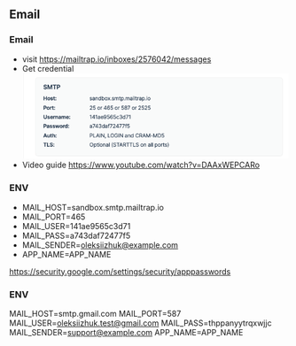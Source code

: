 

## Email

### Email
- visit https://mailtrap.io/inboxes/2576042/messages
- Get credential ![img.png](readmefiles/img.png)
- Video guide https://www.youtube.com/watch?v=DAAxWEPCARo


### ENV
- MAIL_HOST=sandbox.smtp.mailtrap.io
- MAIL_PORT=465
- MAIL_USER=141ae9565c3d71
- MAIL_PASS=a743daf72477f5
- MAIL_SENDER=oleksiizhuk@example.com
- APP_NAME=APP_NAME


https://security.google.com/settings/security/apppasswords
### ENV
MAIL_HOST=smtp.gmail.com
MAIL_PORT=587
MAIL_USER=oleksiizhuk.test@gmail.com
MAIL_PASS=thppanyytrqxwjjc
MAIL_SENDER=support@example.com
APP_NAME=APP_NAME
